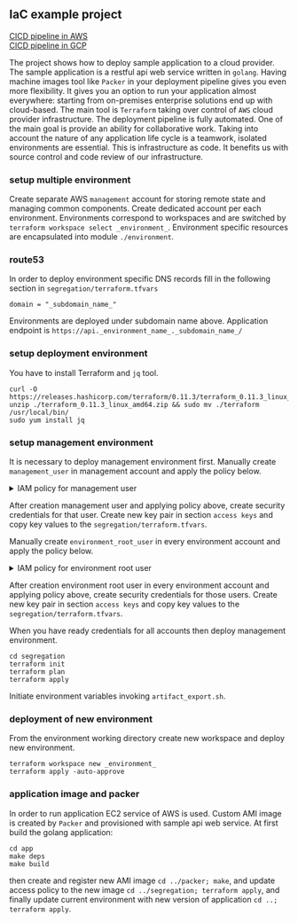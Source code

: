 ## IaC example project
[CICD pipeline in AWS](cicd-aws/readme.md)  
[CICD pipeline in GCP](cicd-gcp/readme.md)

The project shows how to deploy sample application to a cloud provider.
The sample application is a restful api web service written in `golang`.
Having machine images tool like `Packer` in your deployment pipeline gives you even more flexibility.
It gives you an option to run your application almost everywhere: starting from on-premises enterprise solutions end up with cloud-based.
The main tool is `Terraform` taking over control of `AWS` cloud provider infrastructure.
The deployment pipeline is fully automated.
One of the main goal is provide an ability for collaborative work.
Taking into account the nature of any application life cycle is a teamwork, isolated environments are essential.
This is infrastructure as code. It benefits us with source control and code review of our infrastructure.

### setup multiple environment
Create separate AWS `management` account for storing remote state and managing common components.
Create dedicated account per each environment.
Environments correspond to workspaces and are switched by `terraform workspace select _environment_`.
Environment specific resources are encapsulated into module `./environment`.

### route53
In order to deploy environment specific DNS records fill in the following section in `segregation/terraform.tfvars`
```
domain = "_subdomain_name_"
```
Environments are deployed under subdomain name above. Application endpoint is `https://api._environment_name_._subdomain_name_/`

### setup deployment environment
You have to install Terraform and `jq` tool.
```
curl -O https://releases.hashicorp.com/terraform/0.11.3/terraform_0.11.3_linux_amd64.zip
unzip ./terraform_0.11.3_linux_amd64.zip && sudo mv ./terraform /usr/local/bin/
sudo yum install jq
```

### setup management environment
It is necessary to deploy management environment first.
Manually create `management_user` in management account and apply the policy below.
<details><summary>IAM policy for management user</summary>

```json
{
    "Version": "2012-10-17",
    "Statement": [
        {
            "Effect": "Allow",
            "Action": "s3:ListBucket",
            "Resource": "arn:aws:s3:::bucket_name"
        },
        {
            "Effect": "Allow",
            "Action": ["s3:GetObject", "s3:PutObject"],
            "Resource": "arn:aws:s3:::bucket_name/terraform.tfstate"
        },
        {
            "Effect": "Allow",
            "Action": "iam:*",
            "Resource": [
                "arn:aws:iam::*:policy/*",
                "arn:aws:iam::*:user/*",
                "arn:aws:iam::*:group/*",
                "arn:aws:iam::*:role/*",
                "arn:aws:iam::*:instance-profile/*"
            ]
        },
        {
            "Effect": "Allow",
            "Action": [
                "route53:CreateHostedZone",
                "route53:DeleteHostedZone",
                "route53:ListHostedZones",
                "route53:GetHostedZone"
            ],
            "Resource": "*"
        },
        {
            "Effect": "Allow",
            "Action": "route53:*",
            "Resource": [
                "arn:aws:route53:::hostedzone/*",
                "arn:aws:route53:::change/*"
            ]
        },
        {
            "Effect": "Allow",
            "Action": [
                "ec2:*"
            ],
            "Resource": "*"
        },
        {
            "Effect": "Allow",
            "Action": [
                "acm:ImportCertificate",
                "acm:DescribeCertificate",
                "acm:ListTagsForCertificate",
                "acm:DeleteCertificate"
            ],
            "Resource": "*"
        },
        {
            "Effect": "Allow",
            "Action": [
                "eks:DescribeCluster",
                "eks:CreateCluster",
                "eks:DeleteCluster",
                "autoscaling:*",
                "elasticloadbalancing:*"
            ],
            "Resource": "*"
        },
        {
            "Effect": "Allow",
            "Action": "ecs:*",
            "Resource": "*"
        },
        {
            "Effect": "Allow",
            "Action": "ecr:*",
            "Resource": "*"
        }
    ]
}
```

</details>

After creation management user and applying policy above, create security credentials for that user.
Create new key pair in section `access keys` and copy key values to the `segregation/terraform.tfvars`.

Manually create `environment_root_user` in every environment account and apply the policy below.
<details><summary>IAM policy for environment root user</summary>

```json
{
    "Version": "2012-10-17",
    "Statement": [
        {
            "Effect": "Allow",
            "Action": [
                "iam:*"
            ],
            "Resource": [
                "arn:aws:iam::*:policy/*",
                "arn:aws:iam::*:user/*",
                "arn:aws:iam::*:group/*",
                "arn:aws:iam::*:role/*"
            ]
        },
        {
            "Effect": "Allow",
            "Action": [
                "ec2:*"
            ],
            "Resource": "*"
        }
    ]
}
```

</details>

After creation environment root user in every environment account and applying policy above, create security credentials for those users.
Create new key pair in section `access keys` and copy key values to the `segregation/terraform.tfvars`.

When you have ready credentials for all accounts then deploy management environment.
```
cd segregation
terraform init
terraform plan
terraform apply
```
Initiate environment variables invoking `artifact_export.sh`.

### deployment of new environment
From the environment working directory create new workspace and deploy new environment.
```
terraform workspace new _environment_
terraform apply -auto-approve
```

### application image and packer
In order to run application EC2 service of AWS is used. Custom AMI image is created by `Packer` and provisioned with sample api web service.
At first build the golang application:
```
cd app
make deps
make build
```
then create and register new AMI image `cd ../packer; make`,
and update access policy to the new image `cd ../segregation; terraform apply`,
and finally update current environment with new version of application `cd ..; terraform apply`.
